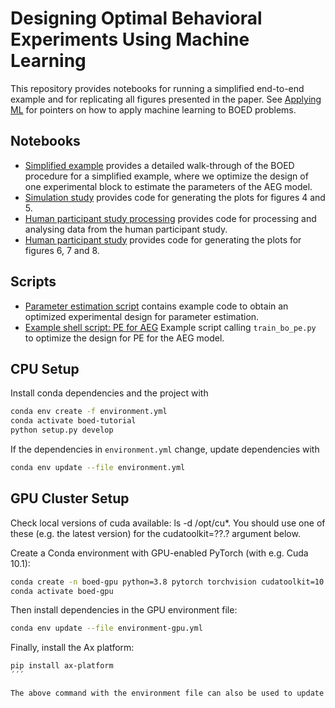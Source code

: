 # Designing Optimal Behavioral Experiments Using Machine Learning

This repository provides notebooks for running a simplified end-to-end example and for replicating all figures presented in the paper. 
See [Applying ML](practical_ml.md) for pointers on how to apply machine learning to BOED problems.

## Notebooks
* [Simplified example](notebooks/Tutorial_BOED_Example.ipynb) provides a detailed walk-through of the BOED procedure for a simplified example, where we optimize the design of one experimental block to estimate the parameters of the AEG model. 
* [Simulation study](notebooks/Tutorial_SimulationStudy.ipynb) provides code for generating the plots for figures 4 and 5.
* [Human participant study processing](notebooks/Tutorial_DataProcessing.ipynb) provides code for processing and analysing data from the human participant study.
* [Human participant study](notebooks/Tutorial_HumanParticipantExperiments.ipynb) provides code for generating the plots for figures 6, 7 and 8. 

## Scripts
* [Parameter estimation script](scripts/train_bo_pe.py) contains example code to obtain an optimized experimental design for parameter estimation. 
* [Example shell script: PE for AEG](scripts/example_job_script_pe_aeg.sh) Example script calling `train_bo_pe.py` to optimize the design for PE for the AEG model. 

## CPU Setup

Install conda dependencies and the project with

```bash
conda env create -f environment.yml
conda activate boed-tutorial
python setup.py develop
```

If the dependencies in `environment.yml` change, update dependencies with

```bash
conda env update --file environment.yml
```

## GPU Cluster Setup

Check local versions of cuda available: ls -d /opt/cu*. You should use one of these (e.g. the latest version) for the cudatoolkit=??.? argument below.

Create a Conda environment with GPU-enabled PyTorch (with e.g. Cuda 10.1): 

```bash
conda create -n boed-gpu python=3.8 pytorch torchvision cudatoolkit=10.1 -c pytorch
conda activate boed-gpu
```

Then install dependencies in the GPU environment file:

```bash
conda env update --file environment-gpu.yml
```

Finally, install the Ax platform:

```bash
pip install ax-platform
´´´

The above command with the environment file can also be used to update the Conda environment when dependencies in the environment file change.
